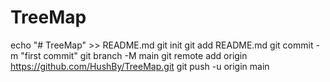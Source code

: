 # TreeMap
echo "# TreeMap" >> README.md
git init
git add README.md
git commit -m "first commit"
git branch -M main
git remote add origin https://github.com/HushBy/TreeMap.git
git push -u origin main
